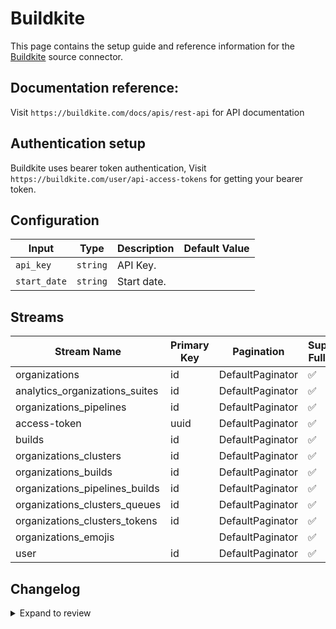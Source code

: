 # Buildkite
This page contains the setup guide and reference information for the [Buildkite](https://buildkite.com/) source connector.

## Documentation reference:
Visit `https://buildkite.com/docs/apis/rest-api` for API documentation

## Authentication setup
Buildkite uses bearer token authentication,
Visit `https://buildkite.com/user/api-access-tokens` for getting your bearer token.

## Configuration

| Input | Type | Description | Default Value |
|-------|------|-------------|---------------|
| `api_key` | `string` | API Key.  |  |
| `start_date` | `string` | Start date.  |  |

## Streams
| Stream Name | Primary Key | Pagination | Supports Full Sync | Supports Incremental |
|-------------|-------------|------------|---------------------|----------------------|
| organizations | id | DefaultPaginator | ✅ |  ✅  |
| analytics_organizations_suites | id | DefaultPaginator | ✅ |  ❌  |
| organizations_pipelines | id | DefaultPaginator | ✅ |  ✅  |
| access-token | uuid | DefaultPaginator | ✅ |  ❌  |
| builds | id | DefaultPaginator | ✅ |  ✅  |
| organizations_clusters | id | DefaultPaginator | ✅ |  ✅  |
| organizations_builds | id | DefaultPaginator | ✅ |  ✅  |
| organizations_pipelines_builds | id | DefaultPaginator | ✅ |  ✅  |
| organizations_clusters_queues | id | DefaultPaginator | ✅ |  ✅  |
| organizations_clusters_tokens | id | DefaultPaginator | ✅ |  ✅  |
| organizations_emojis |  | DefaultPaginator | ✅ |  ❌  |
| user | id | DefaultPaginator | ✅ |  ✅  |

## Changelog

<details>
  <summary>Expand to review</summary>

| Version | Date | Pull Request | Subject |
|---------| ------------ | --- | ---------------- |
| 0.0.31 | 2025-09-16 | [66322](https://github.com/airbytehq/airbyte/pull/66322) | Update dependencies |
| 0.0.30 | 2025-09-05 | [65966](https://github.com/airbytehq/airbyte/pull/65966) | Update to CDK v7.0.0 |
| 0.0.29 | 2025-08-23 | [65319](https://github.com/airbytehq/airbyte/pull/65319) | Update dependencies |
| 0.0.28 | 2025-08-09 | [64658](https://github.com/airbytehq/airbyte/pull/64658) | Update dependencies |
| 0.0.27 | 2025-07-26 | [63797](https://github.com/airbytehq/airbyte/pull/63797) | Update dependencies |
| 0.0.26 | 2025-07-05 | [62535](https://github.com/airbytehq/airbyte/pull/62535) | Update dependencies |
| 0.0.25 | 2025-06-28 | [62145](https://github.com/airbytehq/airbyte/pull/62145) | Update dependencies |
| 0.0.24 | 2025-06-15 | [61627](https://github.com/airbytehq/airbyte/pull/61627) | Update dependencies |
| 0.0.23 | 2025-05-24 | [60902](https://github.com/airbytehq/airbyte/pull/60902) | Update dependencies |
| 0.0.22 | 2025-05-17 | [60612](https://github.com/airbytehq/airbyte/pull/60612) | Update dependencies |
| 0.0.21 | 2025-05-10 | [59807](https://github.com/airbytehq/airbyte/pull/59807) | Update dependencies |
| 0.0.20 | 2025-05-03 | [59307](https://github.com/airbytehq/airbyte/pull/59307) | Update dependencies |
| 0.0.19 | 2025-04-26 | [57642](https://github.com/airbytehq/airbyte/pull/57642) | Update dependencies |
| 0.0.18 | 2025-04-05 | [57139](https://github.com/airbytehq/airbyte/pull/57139) | Update dependencies |
| 0.0.17 | 2025-03-29 | [56598](https://github.com/airbytehq/airbyte/pull/56598) | Update dependencies |
| 0.0.16 | 2025-03-22 | [56139](https://github.com/airbytehq/airbyte/pull/56139) | Update dependencies |
| 0.0.15 | 2025-03-08 | [55382](https://github.com/airbytehq/airbyte/pull/55382) | Update dependencies |
| 0.0.14 | 2025-03-01 | [54898](https://github.com/airbytehq/airbyte/pull/54898) | Update dependencies |
| 0.0.13 | 2025-02-22 | [54213](https://github.com/airbytehq/airbyte/pull/54213) | Update dependencies |
| 0.0.12 | 2025-02-15 | [53876](https://github.com/airbytehq/airbyte/pull/53876) | Update dependencies |
| 0.0.11 | 2025-02-08 | [53432](https://github.com/airbytehq/airbyte/pull/53432) | Update dependencies |
| 0.0.10 | 2025-02-01 | [52927](https://github.com/airbytehq/airbyte/pull/52927) | Update dependencies |
| 0.0.9 | 2025-01-25 | [52188](https://github.com/airbytehq/airbyte/pull/52188) | Update dependencies |
| 0.0.8 | 2025-01-18 | [51715](https://github.com/airbytehq/airbyte/pull/51715) | Update dependencies |
| 0.0.7 | 2025-01-11 | [51226](https://github.com/airbytehq/airbyte/pull/51226) | Update dependencies |
| 0.0.6 | 2024-12-28 | [50485](https://github.com/airbytehq/airbyte/pull/50485) | Update dependencies |
| 0.0.5 | 2024-12-21 | [50205](https://github.com/airbytehq/airbyte/pull/50205) | Update dependencies |
| 0.0.4 | 2024-12-14 | [49590](https://github.com/airbytehq/airbyte/pull/49590) | Update dependencies |
| 0.0.3 | 2024-12-12 | [49010](https://github.com/airbytehq/airbyte/pull/49010) | Update dependencies |
| 0.0.2 | 2024-10-29 | [47476](https://github.com/airbytehq/airbyte/pull/47476) | Update dependencies |
| 0.0.1 | 2024-09-11 | [45384](https://github.com/airbytehq/airbyte/pull/45384) | Initial release by [@btkcodedev](https://github.com/btkcodedev) via Connector Builder |

</details>

